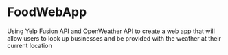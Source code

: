# FoodWebApp
Using Yelp Fusion API and OpenWeather API to create a web app that will allow users to look up businesses and be provided with the weather at their current location
